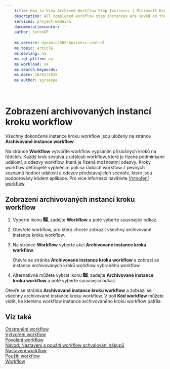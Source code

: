 ```yaml
---
    title: How to View Archived Workflow Step Instances | Microsoft Docs
    description: All completed workflow step instances are saved on the **Archived Workflow Step Instances** page.
    services: project-madeira
    documentationcenter: ''
    author: SorenGP

    ms.service: dynamics365-business-central
    ms.topic: article
    ms.devlang: na
    ms.tgt_pltfrm: na
    ms.workload: na
    ms.search.keywords:
    ms.date: 10/01/2019
    ms.author: sgroespe

---
```

# Zobrazení archivovaných instancí kroku workflow
Všechny dokončené instance kroku workflow jsou uloženy na stránce **Archivované instance workflow**.

Na stránce **Workflow** vytvoříte workflow vypsáním příslušných kroků na řádcích. Každý krok sestává z události workflow, která je řízená podmínkami událostí, a odezvy workflow, která je řízená možnostmi odezvy. Kroky workflow definujete vyplněním polí na řádcích workflow z pevných seznamů hodnot událostí a odezev představujících scénáře, které jsou podporovány kódem aplikace. Pro více informací navštivte [Vytvoření workflow](across-how-to-create-workflows.md).

## Zobrazení archivovaných instancí kroku workflow
1. Vyberte ikonu ![Žárovky, která otevře funkci Řeknete mi](media/ui-search/search_small.png "Řeknete mi, co chcete dělat"), zadejte **Workflow** a poté vyberte související odkaz.
2. Otevřete workflow, pro který chcete zobrazit všechny archivované instance kroku workflow.
3. Na stránce **Workflow** vyberte akci **Archivované instance kroku workflow**.

   Otevře se stránka **Archivované instance kroku workflow** a zobrazí se instance archivovaných kroků workflow vybraného workflow.
4. Alternativně můžete vybrat ikonu ![Žárovky, která otevře funkci Řeknete mi](media/ui-search/search_small.png "Řeknete mi, co chcete dělat"), zadejte **Archivované instance kroku workflow** a poté vyberte související odkaz.

Otevře se stránka **Archivované instance kroku workflow** a zobrazí se všechny archivované instance kroku workflow. V poli **Kód workflow** můžete vidět, ke kterému workflow instance archivovaného kroku workflow patřila.

## Viz také
[Odstranění workflow](across-how-to-delete-workflows.md)  
[Vytvoření workflow](across-how-to-create-workflows.md)  
[Povolení workflow](across-how-to-enable-workflows.md)  
[Návod: Nastavení a použití workflow schvalování nákupů](walkthrough-setting-up-and-using-a-purchase-approval-workflow.md)  
[Nastavení workflow](across-set-up-workflows.md)  
[Použití workflow](across-use-workflows.md)  
[Workflow](across-workflow.md)
